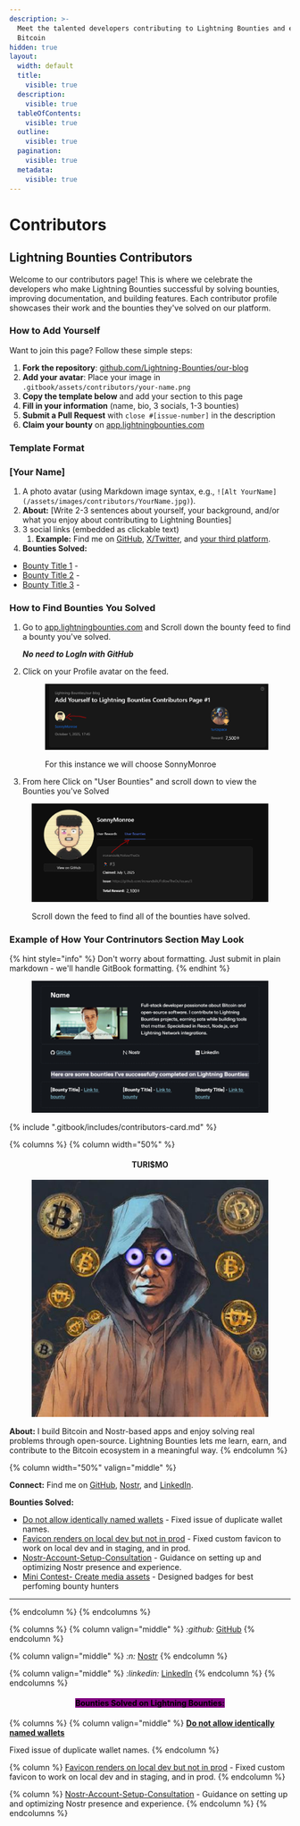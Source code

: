 ```yaml
---
description: >-
  Meet the talented developers contributing to Lightning Bounties and earning
  Bitcoin
hidden: true
layout:
  width: default
  title:
    visible: true
  description:
    visible: true
  tableOfContents:
    visible: true
  outline:
    visible: true
  pagination:
    visible: true
  metadata:
    visible: true
---
```


# Contributors

## Lightning Bounties Contributors

Welcome to our contributors page! This is where we celebrate the developers who make Lightning Bounties successful by solving bounties, improving documentation, and building features. Each contributor profile showcases their work and the bounties they've solved on our platform.

### How to Add Yourself

Want to join this page? Follow these simple steps:

1. **Fork the repository**: [github.com/Lightning-Bounties/our-blog](https://github.com/Lightning-Bounties/our-blog)
2. **Add your avatar**: Place your image in `.gitbook/assets/contributors/your-name.png`
3. **Copy the template below** and add your section to this page
4. **Fill in your information** (name, bio, 3 socials, 1-3 bounties)
5. **Submit a Pull Request** with `close #[issue-number]` in the description
6. **Claim your bounty** on [app.lightningbounties.com](https://app.lightningbounties.com)

### Template Format

### \[Your Name] <a href="#your-name" id="your-name"></a>

1. A photo avatar (using Markdown image syntax, e.g., `![Alt YourName](/assets/images/contributors/YourName.jpg)`).
2. **About:** \[Write 2-3 sentences about yourself, your background, and/or what you enjoy about contributing to Lightning Bounties]
3. 3 social links (embedded as clickable text)
   1. **Example:** Find me on [GitHub](https://github.com/yourusername), [X/Twitter](https://x.com/yourhandle), and [your third platform](https://yourlink.com/).
4. **Bounties Solved:**

* [Bounty Title 1](https://app.lightningbounties.com/issue/abc123) -
* [Bounty Title 2](https://app.lightningbounties.com/issue/def456) -
* [Bounty Title 3](https://app.lightningbounties.com/issue/ghi789) -



### How to Find Bounties You Solved&#x20;

1.  Go to [app.lightningbounties.com](https://app.lightningbounties.com/) and Scroll down the bounty feed to find a bounty you've solved.&#x20;

    _**No need to LogIn with GitHub**_
2.  Click on your Profile avatar on the feed.

    <div data-with-frame="true"><figure><img src=".gitbook/assets/image (48).png" alt=""><figcaption><p>For this instance we will choose SonnyMonroe</p></figcaption></figure></div>
3. From here Click on "User Bounties" and scroll down to view the Bounties you've Solved

<div data-with-frame="true"><figure><img src=".gitbook/assets/image (47).png" alt=""><figcaption><p>Scroll down the feed to find all of the bounties have solved. </p></figcaption></figure></div>



### Example of How Your Contrinutors Section May Look

{% hint style="info" %}
Don't worry about formatting. Just submit in plain markdown - we'll handle GitBook formatting.
{% endhint %}

<figure><img src=".gitbook/assets/image (44).png" alt=""><figcaption></figcaption></figure>



{% include ".gitbook/includes/contributors-card.md" %}



{% columns %}
{% column width="50%" %}
<h4 align="center">TURI$MO</h4>

<div data-with-frame="true"><figure><img src=".gitbook/assets/contributors/turizspace.jpeg" alt=""><figcaption></figcaption></figure></div>

**About:** I build Bitcoin and Nostr-based apps and enjoy solving real problems through open-source. Lightning Bounties lets me learn, earn, and contribute to the Bitcoin ecosystem in a meaningful way.
{% endcolumn %}

{% column width="50%" valign="middle" %}


**Connect:** Find me on [GitHub](https://github.com/turizspace), [Nostr](https://primal.net/p/nprofile1qqsqdqc0dj6eyk7c9n99n0dgfrcq2enxmlcyd3fc9936n9azxndyp3gk59y83), and [LinkedIn](https://ke.linkedin.com/in/2rizmo).

**Bounties Solved:**

* [Do not allow identically named wallets](https://github.com/BrantaOps/core/issues/32) - Fixed issue of duplicate wallet names.
* [Favicon renders on local dev but not in prod](https://github.com/ATLBitLab/twelvecash/issues/53) - Fixed custom favicon to work on local dev and in staging, and in prod.
* [Nostr-Account-Setup-Consultation](https://github.com/octoberjackie/Nostr-Account-Setup-Consultation/issues/1) - Guidance on setting up and optimizing Nostr presence and experience.
* [Mini Contest- Create media assets](https://github.com/octoberjackie/Design-Contest-Create-Our-New-Twitter-Image-Assets-/issues/2) - Designed badges for best perfoming bounty hunters

***
{% endcolumn %}
{% endcolumns %}

{% columns %}
{% column valign="middle" %}
<i class="fa-github">:github:</i> [GitHub](https://github.com/turizspace)
{% endcolumn %}

{% column valign="middle" %}
<i class="fa-n">:n:</i> [Nostr](https://primal.net/p/nprofile1qqsqdqc0dj6eyk7c9n99n0dgfrcq2enxmlcyd3fc9936n9azxndyp3gk59y83)
{% endcolumn %}

{% column valign="middle" %}
<i class="fa-linkedin">:linkedin:</i> [LinkedIn](https://www.linkedin.com/in/2rizmo/?originalSubdomain=ke)
{% endcolumn %}
{% endcolumns %}

<h4 align="center"><mark style="background-color:purple;"><strong>Bounties Solved  on Lightning Bounties:</strong></mark></h4>

{% columns %}
{% column valign="middle" %}
[**Do not allow identically named wallets**](https://github.com/BrantaOps/core/issues/32)&#x20;

Fixed issue of duplicate wallet names.
{% endcolumn %}

{% column %}
[Favicon renders on local dev but not in prod](https://github.com/ATLBitLab/twelvecash/issues/53) - Fixed custom favicon to work on local dev and in staging, and in prod.
{% endcolumn %}

{% column %}
[Nostr-Account-Setup-Consultation](https://github.com/octoberjackie/Nostr-Account-Setup-Consultation/issues/1) - Guidance on setting up and optimizing Nostr presence and experience.
{% endcolumn %}
{% endcolumns %}
